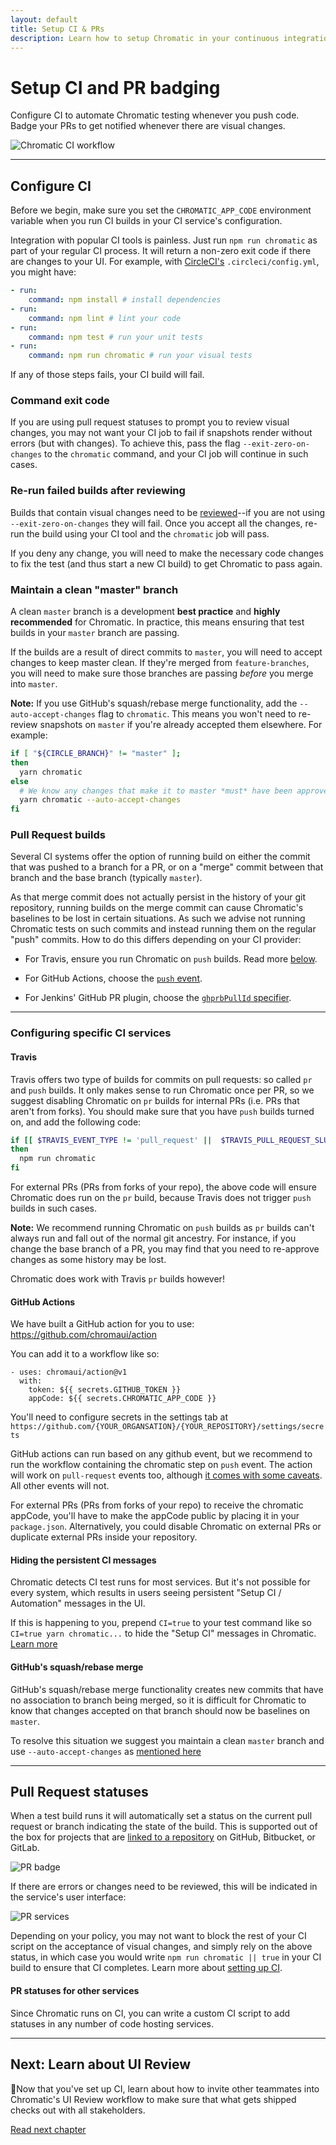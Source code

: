 ```yaml
---
layout: default
title: Setup CI & PRs
description: Learn how to setup Chromatic in your continuous integration tool
---
```


# Setup CI and PR badging

Configure CI to automate Chromatic testing whenever you push code. Badge your PRs to get notified whenever there are visual changes.

![Chromatic CI workflow](img/workflow-approve.png)

---

## Configure CI

Before we begin, make sure you set the `CHROMATIC_APP_CODE` environment variable when you run CI builds in your CI service's configuration.

Integration with popular CI tools is painless. Just run `npm run chromatic` as part of your regular CI process. It will return a non-zero exit code if there are changes to your UI. For example, with [CircleCI's](https://circleci.com) `.circleci/config.yml`, you might have:

```yml
- run:
    command: npm install # install dependencies
- run:
    command: npm lint # lint your code
- run:
    command: npm test # run your unit tests
- run:
    command: npm run chromatic # run your visual tests
```

If any of those steps fails, your CI build will fail.

### Command exit code

If you are using pull request statuses to prompt you to review visual changes, you may not want your CI job to fail if snapshots render without errors (but with changes). To achieve this, pass the flag `--exit-zero-on-changes` to the `chromatic` command, and your CI job will continue in such cases.

### Re-run failed builds after reviewing

Builds that contain visual changes need to be [reviewed](/builds)--if you are not using `--exit-zero-on-changes` they will fail. Once you accept all the changes, re-run the build using your CI tool and the `chromatic` job will pass.

If you deny any change, you will need to make the necessary code changes to fix the test (and thus start a new CI build) to get Chromatic to pass again.

### Maintain a clean "master" branch

A clean `master` branch is a development **best practice** and **highly recommended** for Chromatic. In practice, this means ensuring that test builds in your `master` branch are passing.

If the builds are a result of direct commits to `master`, you will need to accept changes to keep master clean. If they're merged from `feature-branches`, you will need to make sure those branches are passing _before_ you merge into `master`.

**Note:** If you use GitHub's squash/rebase merge functionality, add the `--auto-accept-changes` flag to `chromatic`. This means you won't need to re-review snapshots on `master` if you're already accepted them elsewhere. For example:

```bash
if [ "${CIRCLE_BRANCH}" != "master" ];
then
  yarn chromatic
else
  # We know any changes that make it to master *must* have been approved
  yarn chromatic --auto-accept-changes
fi
```

### Pull Request builds

Several CI systems offer the option of running build on either the commit that was pushed to a branch for a PR, or on a "merge" commit between that branch and the base branch (typically `master`).

As that merge commit does not actually persist in the history of your git repository, running builds on the merge commit can cause Chromatic's baselines to be lost in certain situations. As such we advise not running Chromatic tests on such commits and instead running them on the regular "push" commits. How to do this differs depending on your CI provider:

- For Travis, ensure you run Chromatic on `push` builds. Read more [below](#travis).

- For GitHub Actions, choose the [`push` event](https://help.github.com/en/articles/events-that-trigger-workflows#webhook-events).

- For Jenkins' GitHub PR plugin, choose the [`ghprbPullId` specifier](https://github.com/jenkinsci/ghprb-plugin/blob/master/README.md).

---

### Configuring specific CI services

#### Travis

Travis offers two type of builds for commits on pull requests: so called `pr` and `push` builds. It only makes sense to run Chromatic once per PR, so we suggest disabling Chromatic on `pr` builds for internal PRs (i.e. PRs that aren't from forks). You should make sure that you have `push` builds turned on, and add the following code:

```bash
if [[ $TRAVIS_EVENT_TYPE != 'pull_request' ||  $TRAVIS_PULL_REQUEST_SLUG != $TRAVIS_REPO_SLUG ]];
then
  npm run chromatic
fi
```

For external PRs (PRs from forks of your repo), the above code will ensure Chromatic does run on the `pr` build, because Travis does not trigger `push` builds in such cases.

<div class="aside">
<p><b>Note:</b> We recommend running Chromatic on <code>push</code> builds as <code>pr</code> builds can't always run and fall out of the normal git ancestry. For instance, if you change the base branch of a PR, you may find that you need to re-approve changes as some history may be lost.</p>

<p>Chromatic does work with Travis <code>pr</code> builds however!</p>
</div>

#### GitHub Actions

We have built a GitHub action for you to use: https://github.com/chromaui/action

You can add it to a workflow like so:

```
- uses: chromaui/action@v1
  with:
    token: ${{ secrets.GITHUB_TOKEN }}
    appCode: ${{ secrets.CHROMATIC_APP_CODE }}
```

You'll need to configure secrets in the settings tab at `https://github.com/{YOUR_ORGANSATION}/{YOUR_REPOSITORY}/settings/secrets`

GitHub actions can run based on any github event, but we recommend to run the workflow containing the chromatic step on `push` event. The action will work on `pull-request` events too, although [it comes with some caveats](https://docs.chromaticqa.com/setup_ci#pull-request-builds). All other events will not.

For external PRs (PRs from forks of your repo) to receive the chromatic appCode, you'll have to make the appCode public by placing it in your `package.json`. Alternatively, you could disable Chromatic on external PRs or duplicate external PRs inside your repository.

#### Hiding the persistent CI messages

Chromatic detects CI test runs for most services. But it's not possible for every system, which results in users seeing persistent "Setup CI / Automation" messages in the UI.

If this is happening to you, prepend `CI=true` to your test command like so `CI=true yarn chromatic...` to hide the "Setup CI" messages in Chromatic. [Learn more](/test#available-options)

#### GitHub's squash/rebase merge

GitHub's squash/rebase merge functionality creates new commits that have no association to branch being merged, so it is difficult for Chromatic to know that changes accepted on that branch should now be baselines on `master`.

To resolve this situation we suggest you maintain a clean `master` branch and use `--auto-accept-changes` as [mentioned here](/setup_ci#maintain-a-clean-master-branch)

---

## Pull Request statuses

When a test build runs it will automatically set a status on the current pull request or branch indicating the state of the build. This is supported out of the box for projects that are [linked to a repository](/access) on GitHub, Bitbucket, or GitLab.

![PR badge](/img/pull-request-badge.gif)

If there are errors or changes need to be reviewed, this will be indicated in the service's user interface:

![PR services](/img/pr-badges.png)

Depending on your policy, you may not want to block the rest of your CI script on the acceptance of visual changes, and simply rely on the above status, in which case you would write `npm run chromatic || true` in your CI build to ensure that CI completes. Learn more about [setting up CI](/setup_ci).

#### PR statuses for other services

Since Chromatic runs on CI, you can write a custom CI script to add statuses in any number of code hosting services.

---

## Next: Learn about UI Review

💬Now that you've set up CI, learn about how to invite other teammates into Chromatic's UI Review workflow to make sure that what gets shipped checks out with all stakeholders.

<a class="btn primary round" href="/ui-review">Read next chapter</a>
